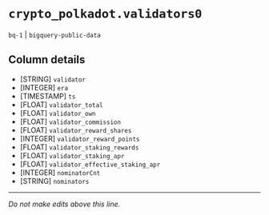 # `crypto_polkadot.validators0`
`bq-1` | `bigquery-public-data`

## Column details
* [STRING]    `validator`
* [INTEGER]   `era`
* [TIMESTAMP] `ts`
* [FLOAT]     `validator_total`
* [FLOAT]     `validator_own`
* [FLOAT]     `validator_commission`
* [FLOAT]     `validator_reward_shares`
* [INTEGER]   `validator_reward_points`
* [FLOAT]     `validator_staking_rewards`
* [FLOAT]     `validator_staking_apr`
* [FLOAT]     `validator_effective_staking_apr`
* [INTEGER]   `nominatorCnt`
* [STRING]    `nominators`

-------------------------------------------------------------------------------
*Do not make edits above this line.*
